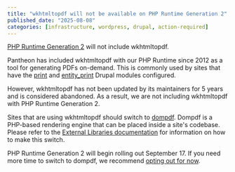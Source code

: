 ```yaml
---
title: "wkhtmltopdf will not be available on PHP Runtime Generation 2"
published_date: "2025-08-08"
categories: [infrastructure, wordpress, drupal, action-required]
---
```


[PHP Runtime Generation 2](/php-runtime-generation-2) will not include wkhtmltopdf.

Pantheon has included wkhtmltopdf with our PHP Runtime since 2012 as a tool for generating PDFs on-demand. This is commonly used by sites that have the [print](https://www.drupal.org/project/print) and [entity_print](https://www.drupal.org/project/entity_print) Drupal modules configured.

However, wkhtmltopdf has not been updated by its maintainers for 5 years and is considered abandoned. As a result, we are not including wkhtmltopdf with PHP Runtime Generation 2.

Sites that are using wkhtmltopdf should switch to [dompdf](https://github.com/dompdf/dompdf/). Dompdf is a PHP-based rendering engine that can be placed inside a site's codebase. Please refer to the [External Libraries documentation](/external-libraries#wkhtmltopdf-deprecated) for information on how to make this switch.

PHP Runtime Generation 2 will begin rolling out September 17. If you need more time to switch to dompdf, we recommend [opting out for now](/php-runtime-generation-2#q-how-do-i-opt-out-of-the-upcoming-platform-rollout).
